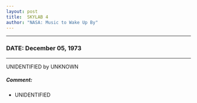 ```yaml
---
layout: post
title:  SKYLAB 4
author: "NASA: Music to Wake Up By"
---
```


----
### DATE: December 05, 1973
----
UNIDENTIFIED by UNKNOWN

##### Comment:
* UNIDENTIFIED
